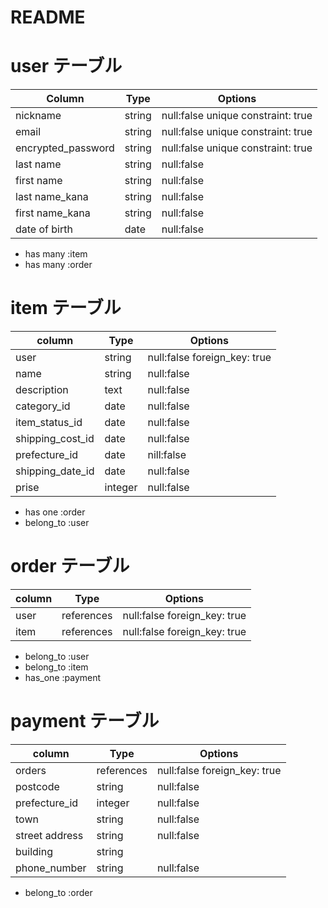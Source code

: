 # README

# user テーブル

| Column             | Type   | Options                              |
| ------------------ | ------ | ------------------------------------ |
| nickname           | string | null:false unique constraint: true   |
| email              | string | null:false unique constraint: true   |
| encrypted_password | string | null:false unique constraint: true   |
| last name          | string | null:false                           |
| first name         | string | null:false                           |
| last name_kana     | string | null:false                           |
| first name_kana    | string | null:false                           |
| date of birth      | date   | null:false                           |

 - has many :item
 - has many :order
 
  # item テーブル

| column             | Type    | Options                              |
| ------------------ | ------  | ------------------------------------ |
| user               | string  | null:false  foreign_key: true        |
| name               | string  | null:false                           |
| description        | text    | null:false                           |
| category_id        | date    | null:false                           |
| item_status_id     | date    | null:false                           |
| shipping_cost_id   | date    | null:false                           |
| prefecture_id      | date    | nill:false                           |
| shipping_date_id   | date    | null:false                           |
| prise              | integer | null:false                           |

- has one :order
- belong_to :user

# order テーブル

| column             | Type        | Options                              |
| ------------------ | ----------- | ------------------------------------ |
| user               | references  | null:false foreign_key: true         |
| item               | references  | null:false foreign_key: true         |

- belong_to :user
- belong_to :item
- has_one :payment

# payment テーブル

| column             | Type         | Options                              |
| ------------------ | ------------ | ------------------------------------ |
| orders             | references   | null:false foreign_key: true         |
| postcode           | string       | null:false                           |
| prefecture_id      | integer      | null:false                           |
| town               | string       | null:false                           |
| street address     | string       | null:false                           |
| building           | string       |                                      |
| phone_number       | string       | null:false                        |

- belong_to :order